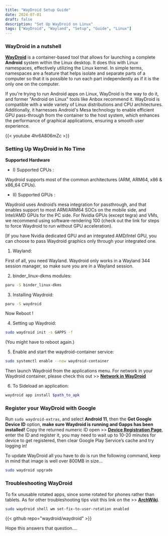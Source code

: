 ```yaml
---
title: "WayDroid Setup Guide"
date: 2024-07-01
draft: false
description: "Set Up WayDroid on Linux"
tags: ["WayDroid", "Wayland", "Setup", "Guide", "Linux"]
---
```

### WayDroid in a nutshell

[**WayDroid**](https://waydro.id/) is a container-based tool that allows for launching a complete **Android** system within the Linux desktop. It does this with Linux namespaces, effectively utilizing the Linux kernel. In simple terms, namespaces are a feature that helps isolate and separate parts of a computer so that it is possible to run each part independently as if it is the only one on the computer.

If you're trying to run Android apps on Linux, WayDroid is the way to do it, and former "Android on Linux" tools like Anbox recommend it. WayDroid is compatible with a wide variety of Linux distributions and CPU architectures. Additionally, it harnesses Android's Mesa technology to enable efficient GPU pass-through from the container to the host system, which enhances the performance of graphical applications, ensuring a smooth user experience.

{{< youtube 4hr6A806mZc >}}

### Setting Up WayDroid in No Time

**Supported Hardware**

- I) Supported CPUs :

Waydroid supports most of the common architectures (ARM, ARM64, x86 & x86_64 CPUs).

- II) Supported GPUs :

Waydroid uses Android’s mesa integration for passthrough, and that enables support to most ARM/ARM64 SOCs on the mobile side, and Intel/AMD GPUs for the PC side. For Nvidia GPUs (except tegra) and VMs, we recommend using software-rendering 100 (check out the link for steps to force Waydroid to run without GPU acceleration).

[If you have Nvidia dedicated GPU and an integrated AMD/Intel GPU, you can choose to pass Waydroid graphics only through your integrated one.

1. Wayland:

First of all, you need Wayland.
Waydroid only works in a Wayland 344 session manager, so make sure you are in a Wayland session.

2. binder_linux-dkms modules:

```Bash
paru -S binder_linux-dkms
```

3. Installing Waydroid:

```Bash
paru -S waydroid
```

Now Reboot !

4. Setting up Waydroid:

```Bash
sudo waydroid init -s GAPPS -f
```

(You might have to reboot again.)

5. Enable and start the waydroid-container service:

```Bash
sudo systemctl enable --now waydroid-container
```

Then launch Waydroid from the applications menu. For network in your Waydroid container, please check this out >> [**Network in WayDroid**](https://wiki.archlinux.org/title/Waydroid#Network)

6. To Sideload an application:

```Bash
waydroid app install $path_to_apk
```

### Register your WayDroid with Google

Run `sudo waydroid-extras`, and select **Android 11**, then the **Get Google Device ID** option, **make sure Waydroid is running and Gapps has been installed!** Copy the returned numeric ID open >> [**Device Registration Page**](https://google.com/android/uncertified/), enter the ID and register it, you may need to wait up to 10-20 minutes for device to get registered, then clear Google Play Service’s cache and try logging in!

To update WayDroid all you have to do is run the following command, keep in mind that image is well over 800MB in size...

```Bash
sudo waydroid upgrade
```

### Troubleshooting WayDroid

To fix unusable rotated apps, since some rotated for phones rather than tablets. As for other troubleshooting tips visit this link on the >> [**ArchWiki**](https://wiki.archlinux.org/title/Waydroid#Troubleshooting).

```Bash
sudo waydroid shell wm set-fix-to-user-rotation enabled
```

{{< github repo="waydroid/waydroid" >}}

Hope this answers that question....



